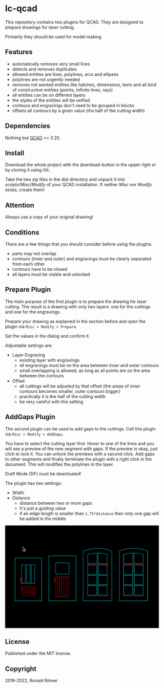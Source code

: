 # lc-qcad

This repository contains two plugins for QCAD. They are designed to prepare drawings for laser cutting.

Primarily they should be used for model making.

## Features

- automatically removes very small lines
- detects and removes duplicates
- allowed entities are lines, polylines, arcs and ellipses
- polylines are not urgently needed
- removes not wanted entities like hatches, dimensions, texts and all kind of constructive entities (points, infinite lines, rays)
- all entities can be on different layers
- the styles of the entities will be unified
- contours and engravings don't need to be grouped in blocks
- offsets all contours by a given value (the half of the cutting width)

## Dependencies

Nothing but [QCAD](https://www.qcad.org/en/) >= 3.20.

## Install

Download the whole project with the download-button in the upper right or by cloning it using Git.

Take the two zip files in the dist directory and unpack it into *scripts/Misc/Modify* of your QCAD installation. If neither *Misc* nor *Modify* exists, create them!

## Attention

Always use a copy of your original drawing!

## Conditions

There are a few things that you should consider before using the plugins.

- parts may not overlap
- contours (inner and outer) and engravings must be clearly separated from each other
- contours have to be closed
- all layers must be visible and unlocked

## Prepare Plugin

The main purpose of the first plugin is to prepare the drawing for laser cutting. The result is a drawing with only two layers: one for the cuttings and one for the engravings.

Prepare your drawing as explained in the section before and open the plugin via `Misc > Modify > Prepare`.

Set the values in the dialog and confirm it.

Adjustable settings are:

- Layer Engraving
    - existing layer with engravings
    - all engravings must be on the area between inner and outer contours
    - small overlapping is allowed, as long as all points are on the area between the contours
- Offset
    - all cuttings will be adjusted by that offset (the areas of inner contours becomes smaller, outer contours bigger)
    - practically it is the half of the cutting width
    - be very careful with this setting

## AddGaps Plugin

The second plugin can be used to add gaps to the cuttings. Call this plugin via `Misc > Modify > AddGaps`.

You have to select the cutting layer first. Hover to one of the lines and you will see a preview of the new segment with gaps. If the preview is okay, just click to lock it. You can unlock the previews with a second click. Add gaps to other segments and finally terminate the plugin with a right click in the document. This will modifies the polylines in the layer.

Draft Mode (DF) must be deactivated!

The plugin has two settings:

- Width
- Distance
    - distance between two or more gaps
    - it's just a guiding value
    - if an edge length is smaller than `1.75*distance` then only one gap will be added in the middle

![Usage](/doc/AddGaps.gif)

## License

Published under the MIT license.

## Copyright

2018-2022, Ronald Römer
